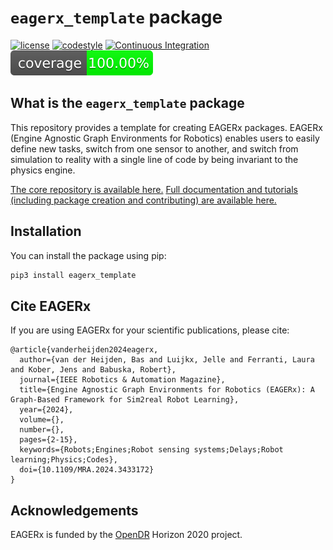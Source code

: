 # `eagerx_template` package

[![license](https://img.shields.io/badge/License-Apache_2.0-blue.svg)](https://opensource.org/licenses/Apache-2.0)
[![codestyle](https://img.shields.io/badge/code%20style-black-000000.svg)](https://github.com/psf/black)
[![Continuous Integration](https://github.com/eager-dev/eagerx_template/actions/workflows/ci.yml/badge.svg?branch=master)](https://github.com/eager-dev/eagerx_template/actions/workflows/ci.yml)
[![Test Coverage](coverage.svg)](https://github.com/eager-dev/eagerx_template/actions/workflows/ci.yml)


What is the `eagerx_template` package
-------------------------------------

This repository provides a template for creating EAGERx packages.
EAGERx (Engine Agnostic Graph Environments for Robotics) enables users to easily define new tasks, switch from one sensor to another, and switch from simulation to reality with a single line of code by being invariant to the physics engine.

[The core repository is available here.](https://github.com/eager-dev/eagerx)
[Full documentation and tutorials (including package creation and contributing) are available here.](https://eagerx.readthedocs.io/en/master/)

Installation
------------

You can install the package using pip:

```bash
pip3 install eagerx_template
```

Cite EAGERx
-----------

If you are using EAGERx for your scientific publications, please cite:

``` {.sourceCode .bibtex}
@article{vanderheijden2024eagerx,
  author={van der Heijden, Bas and Luijkx, Jelle and Ferranti, Laura and Kober, Jens and Babuska, Robert},
  journal={IEEE Robotics & Automation Magazine}, 
  title={Engine Agnostic Graph Environments for Robotics (EAGERx): A Graph-Based Framework for Sim2real Robot Learning}, 
  year={2024},
  volume={},
  number={},
  pages={2-15},
  keywords={Robots;Engines;Robot sensing systems;Delays;Robot learning;Physics;Codes},
  doi={10.1109/MRA.2024.3433172}
}
```

Acknowledgements
----------------

EAGERx is funded by the [OpenDR](https://opendr.eu/) Horizon 2020
project.

